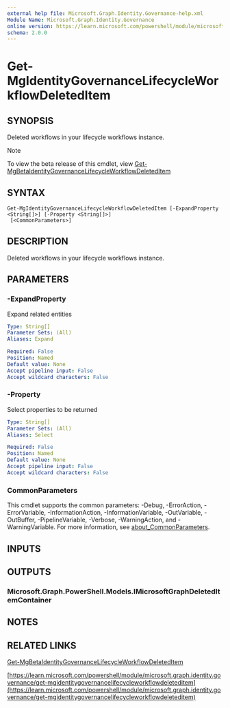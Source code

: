 ```yaml
---
external help file: Microsoft.Graph.Identity.Governance-help.xml
Module Name: Microsoft.Graph.Identity.Governance
online version: https://learn.microsoft.com/powershell/module/microsoft.graph.identity.governance/get-mgidentitygovernancelifecycleworkflowdeleteditem
schema: 2.0.0
---
```


# Get-MgIdentityGovernanceLifecycleWorkflowDeletedItem

## SYNOPSIS
Deleted workflows in your lifecycle workflows instance.

> [!NOTE]
> To view the beta release of this cmdlet, view [Get-MgBetaIdentityGovernanceLifecycleWorkflowDeletedItem](/powershell/module/Microsoft.Graph.Beta.Identity.Governance/Get-MgBetaIdentityGovernanceLifecycleWorkflowDeletedItem?view=graph-powershell-beta)

## SYNTAX

```
Get-MgIdentityGovernanceLifecycleWorkflowDeletedItem [-ExpandProperty <String[]>] [-Property <String[]>]
 [<CommonParameters>]
```

## DESCRIPTION
Deleted workflows in your lifecycle workflows instance.

## PARAMETERS

### -ExpandProperty
Expand related entities

```yaml
Type: String[]
Parameter Sets: (All)
Aliases: Expand

Required: False
Position: Named
Default value: None
Accept pipeline input: False
Accept wildcard characters: False
```

### -Property
Select properties to be returned

```yaml
Type: String[]
Parameter Sets: (All)
Aliases: Select

Required: False
Position: Named
Default value: None
Accept pipeline input: False
Accept wildcard characters: False
```

### CommonParameters
This cmdlet supports the common parameters: -Debug, -ErrorAction, -ErrorVariable, -InformationAction, -InformationVariable, -OutVariable, -OutBuffer, -PipelineVariable, -Verbose, -WarningAction, and -WarningVariable. For more information, see [about_CommonParameters](http://go.microsoft.com/fwlink/?LinkID=113216).

## INPUTS

## OUTPUTS

### Microsoft.Graph.PowerShell.Models.IMicrosoftGraphDeletedItemContainer
## NOTES

## RELATED LINKS
[Get-MgBetaIdentityGovernanceLifecycleWorkflowDeletedItem](/powershell/module/Microsoft.Graph.Beta.Identity.Governance/Get-MgBetaIdentityGovernanceLifecycleWorkflowDeletedItem?view=graph-powershell-beta)

[https://learn.microsoft.com/powershell/module/microsoft.graph.identity.governance/get-mgidentitygovernancelifecycleworkflowdeleteditem](https://learn.microsoft.com/powershell/module/microsoft.graph.identity.governance/get-mgidentitygovernancelifecycleworkflowdeleteditem)


